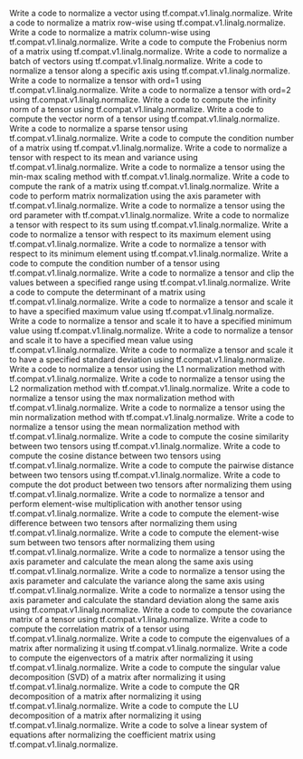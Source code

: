 Write a code to normalize a vector using tf.compat.v1.linalg.normalize.
Write a code to normalize a matrix row-wise using tf.compat.v1.linalg.normalize.
Write a code to normalize a matrix column-wise using tf.compat.v1.linalg.normalize.
Write a code to compute the Frobenius norm of a matrix using tf.compat.v1.linalg.normalize.
Write a code to normalize a batch of vectors using tf.compat.v1.linalg.normalize.
Write a code to normalize a tensor along a specific axis using tf.compat.v1.linalg.normalize.
Write a code to normalize a tensor with ord=1 using tf.compat.v1.linalg.normalize.
Write a code to normalize a tensor with ord=2 using tf.compat.v1.linalg.normalize.
Write a code to compute the infinity norm of a tensor using tf.compat.v1.linalg.normalize.
Write a code to compute the vector norm of a tensor using tf.compat.v1.linalg.normalize.
Write a code to normalize a sparse tensor using tf.compat.v1.linalg.normalize.
Write a code to compute the condition number of a matrix using tf.compat.v1.linalg.normalize.
Write a code to normalize a tensor with respect to its mean and variance using tf.compat.v1.linalg.normalize.
Write a code to normalize a tensor using the min-max scaling method with tf.compat.v1.linalg.normalize.
Write a code to compute the rank of a matrix using tf.compat.v1.linalg.normalize.
Write a code to perform matrix normalization using the axis parameter with tf.compat.v1.linalg.normalize.
Write a code to normalize a tensor using the ord parameter with tf.compat.v1.linalg.normalize.
Write a code to normalize a tensor with respect to its sum using tf.compat.v1.linalg.normalize.
Write a code to normalize a tensor with respect to its maximum element using tf.compat.v1.linalg.normalize.
Write a code to normalize a tensor with respect to its minimum element using tf.compat.v1.linalg.normalize.
Write a code to compute the condition number of a tensor using tf.compat.v1.linalg.normalize.
Write a code to normalize a tensor and clip the values between a specified range using tf.compat.v1.linalg.normalize.
Write a code to compute the determinant of a matrix using tf.compat.v1.linalg.normalize.
Write a code to normalize a tensor and scale it to have a specified maximum value using tf.compat.v1.linalg.normalize.
Write a code to normalize a tensor and scale it to have a specified minimum value using tf.compat.v1.linalg.normalize.
Write a code to normalize a tensor and scale it to have a specified mean value using tf.compat.v1.linalg.normalize.
Write a code to normalize a tensor and scale it to have a specified standard deviation using tf.compat.v1.linalg.normalize.
Write a code to normalize a tensor using the L1 normalization method with tf.compat.v1.linalg.normalize.
Write a code to normalize a tensor using the L2 normalization method with tf.compat.v1.linalg.normalize.
Write a code to normalize a tensor using the max normalization method with tf.compat.v1.linalg.normalize.
Write a code to normalize a tensor using the min normalization method with tf.compat.v1.linalg.normalize.
Write a code to normalize a tensor using the mean normalization method with tf.compat.v1.linalg.normalize.
Write a code to compute the cosine similarity between two tensors using tf.compat.v1.linalg.normalize.
Write a code to compute the cosine distance between two tensors using tf.compat.v1.linalg.normalize.
Write a code to compute the pairwise distance between two tensors using tf.compat.v1.linalg.normalize.
Write a code to compute the dot product between two tensors after normalizing them using tf.compat.v1.linalg.normalize.
Write a code to normalize a tensor and perform element-wise multiplication with another tensor using tf.compat.v1.linalg.normalize.
Write a code to compute the element-wise difference between two tensors after normalizing them using tf.compat.v1.linalg.normalize.
Write a code to compute the element-wise sum between two tensors after normalizing them using tf.compat.v1.linalg.normalize.
Write a code to normalize a tensor using the axis parameter and calculate the mean along the same axis using tf.compat.v1.linalg.normalize.
Write a code to normalize a tensor using the axis parameter and calculate the variance along the same axis using tf.compat.v1.linalg.normalize.
Write a code to normalize a tensor using the axis parameter and calculate the standard deviation along the same axis using tf.compat.v1.linalg.normalize.
Write a code to compute the covariance matrix of a tensor using tf.compat.v1.linalg.normalize.
Write a code to compute the correlation matrix of a tensor using tf.compat.v1.linalg.normalize.
Write a code to compute the eigenvalues of a matrix after normalizing it using tf.compat.v1.linalg.normalize.
Write a code to compute the eigenvectors of a matrix after normalizing it using tf.compat.v1.linalg.normalize.
Write a code to compute the singular value decomposition (SVD) of a matrix after normalizing it using tf.compat.v1.linalg.normalize.
Write a code to compute the QR decomposition of a matrix after normalizing it using tf.compat.v1.linalg.normalize.
Write a code to compute the LU decomposition of a matrix after normalizing it using tf.compat.v1.linalg.normalize.
Write a code to solve a linear system of equations after normalizing the coefficient matrix using tf.compat.v1.linalg.normalize.